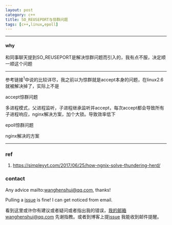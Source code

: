 ```yaml
---
layout: post
category: c++
title: SO_REUSEPORT与惊群问题
tags: [c++,linux,epoll]
---
```


  

---

#### why

和同事聊天提到SO_REUSEPORT是解决惊群问题而引入的，我有点不服，决定顺一顺这个问题

---

参考链接<sup>1</sup>中说的比较详尽，我之前以为惊群就是accept本身的问题，在linux2.6就被解决掉了，实际上不是

accept惊群问题

多进程模式，父进程监听，子进程继承监听并accept，每次accept都会导致所有子进程响应，nginx解决方案，加个大锁。导致效率低下

epoll惊群问题

nginx解决的方案



---

### ref

1. https://simpleyyt.com/2017/06/25/how-ngnix-solve-thundering-herd/



### contact

Any advice mailto:wanghenshui@qq.com, thanks! 

Pulling a [issue](https://github.com/wanghenshui/wanghenshui.github.io/issues/new) is fine! I can get noticed from email.

看到这里或许你有建议或者疑问或者指出我的错误，我的邮箱wanghenshui@qq.com 先谢指教。或者到博客上提[issue](https://github.com/wanghenshui/wanghenshui.github.io/issues/new) 我能收到邮件提醒。
